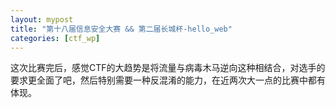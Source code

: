 ```yaml
---
layout: mypost
title: "第十八届信息安全大赛 && 第二届长城杯-hello_web"
categories: [ctf_wp]
---
```


这次比赛完后，感觉CTF的大趋势是将流量与病毒木马逆向这种相结合，对选手的要求更全面了吧，然后特别需要一种反混淆的能力，在近两次大一点的比赛中都有体现。

